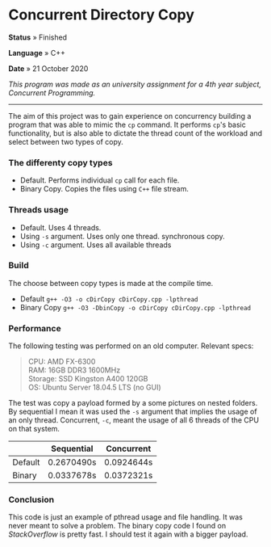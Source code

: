 # Concurrent Directory Copy

**Status** » Finished  

**Language** » C++  

**Date** » 21 October 2020  

*This program was made as an university assignment for a 4th year subject, Concurrent Programming.*  

---

The aim of this project was to gain experience on concurrency building a program that was able to mimic the `cp` command. It performs `cp`'s basic functionality, but is also able to dictate the thread count of the workload and select between two types of copy.

### The differenty copy types

- Default. Performs individual `cp` call for each file.  
- Binary Copy. Copies the files using `C++` file stream.  

### Threads usage

- Default. Uses 4 threads.
- Using `-s` argument. Uses only one thread. synchronous copy.
- Using `-c` argument. Uses all available threads


### Build

The choose between copy types is made at the compile time.
- Default `g++ -O3 -o cDirCopy cDirCopy.cpp -lpthread`
- Binary Copy  `g++ -O3 -DbinCopy -o cDirCopy cDirCopy.cpp -lpthread`

### Performance 

The following testing was performed on an old computer. Relevant specs: 
> CPU: AMD FX-6300  
> RAM: 16GB DDR3 1600MHz  
> Storage: SSD Kingston A400 120GB  
> OS: Ubuntu Server 18.04.5 LTS (no GUI)  

The test was copy a payload formed by a some pictures on nested folders. By sequential I mean it was used the `-s` argument that implies the usage of an only thread. Concurrent, `-c`, meant the usage of all 6 threads of the CPU on that system.

||Sequential|Concurrent|
|-|-|-|
|Default|0.2670490s|0.0924644s|
|Binary|0.0337678s|0.0372321s|


### Conclusion

This code is just an example of pthread usage and file handling. It was never meant to solve a problem. The binary copy code I found on *StackOverflow* is pretty fast. I should test it again with a bigger payload.